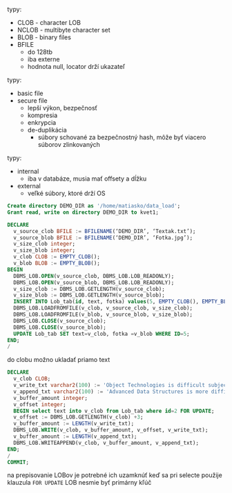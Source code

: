 typy:
- CLOB - character LOB
- NCLOB - multibyte character set
- BLOB - binary files
- BFILE
	- do 128tb
	- iba externe
	- hodnota null, locator drží ukazateľ

typy:
- basic file
- secure file
	- lepší výkon, bezpečnosť
	- kompresia
	- enkrypcia
	- de-duplikácia
		- súbory schované za bezpečnostný hash, môže byť viacero súborov zlinkovaných

typy:
- internal
	- iba v databáze, musia mať offsety a dĺžku
- external
	- veľké súbory, ktoré drží OS

```sql
Create directory DEMO_DIR as '/home/matiasko/data_load';
Grant read, write on directory DEMO_DIR to kvet1;

DECLARE
  v_source_clob BFILE := BFILENAME(‘DEMO_DIR’, ‘Textak.txt’);
  v_source_blob BFILE := BFILENAME(‘DEMO_DIR’, ‘Fotka.jpg’);
  v_size_clob integer;
  v_size_blob integer;
  v_clob CLOB := EMPTY_CLOB();
  v_blob BLOB := EMPTY_BLOB(); 
BEGIN 
  DBMS_LOB.OPEN(v_source_clob, DBMS_LOB.LOB_READONLY);
  DBMS_LOB.OPEN(v_source_blob, DBMS_LOB.LOB_READONLY); 
  v_size_clob := DBMS_LOB.GETLENGTH(v_source_clob);
  v_size_blob := DBMS_LOB.GETLENGTH(v_source_blob); 
  INSERT INTO Lob_tab(id, text, fotka) values(5, EMPTY_CLOB(), EMPTY_BLOB()) returning text, fotka into v_clob, v_blob;
  DBMS_LOB.LOADFROMFILE(v_clob, v_source_clob, v_size_clob);
  DBMS_LOB.LOADFROMFILE(v_blob, v_source_blob, v_size_blob);
  DBMS_LOB.CLOSE(v_source_clob); 
  DBMS_LOB.CLOSE(v_source_blob);
  UPDATE Lob_tab SET text=v_clob, fotka =v_blob WHERE ID=5; 
END; 
/
```

do clobu možno ukladať priamo text

```sql
DECLARE
  v_clob CLOB;
  v_write_txt varchar2(100) := 'Object Technologies is difficult subject. ';
  v_append_txt varchar2(100) := 'Advanced Data Structures is more difficult subject'; 
  v_buffer_amount integer;
  v_offset integer;
  BEGIN select text into v_clob from Lob_tab where id=2 FOR UPDATE;
  v_offset := DBMS_LOB.GETLENGTH(v_clob) +3; 
  v_buffer_amount := LENGTH(v_write_txt); 
  DBMS_LOB.WRITE(v_clob, v_buffer_amount, v_offset, v_write_txt);
  v_buffer_amount := LENGTH(v_append_txt); 
  DBMS_LOB.WRITEAPPEND(v_clob, v_buffer_amount, v_append_txt);
END; 
/ 
COMMIT;
```

na prepisovanie LOBov je potrebné ich uzamknúť keď sa pri selecte použije klauzula `FOR UPDATE`
LOB nesmie byť primárny kľúč